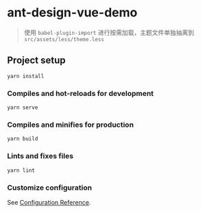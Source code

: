 # ant-design-vue-demo

> 使用 `babel-plugin-import` 进行按需加载，主题文件单独抽离到 `src/assets/less/theme.less`



## Project setup

``` 
yarn install
```

### Compiles and hot-reloads for development

``` 
yarn serve
```

### Compiles and minifies for production

``` 
yarn build
```

### Lints and fixes files

``` 
yarn lint
```

### Customize configuration

See [Configuration Reference](https://cli.vuejs.org/config/).

